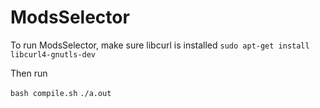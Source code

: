 # ModsSelector
To run ModsSelector, make sure libcurl is installed
```sudo apt-get install libcurl4-gnutls-dev```

Then run

```bash compile.sh```
```./a.out```
